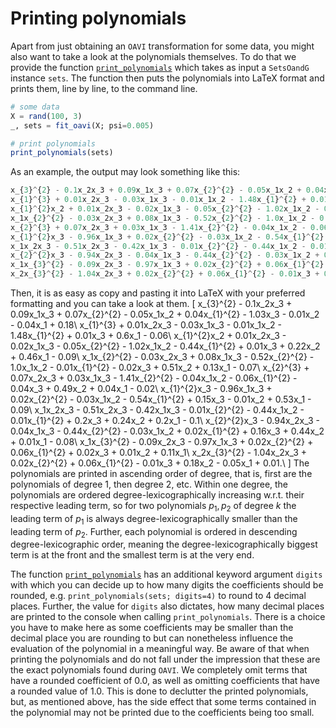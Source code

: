 # Printing polynomials
Apart from just obtaining an $\texttt{OAVI}$ transformation for some data, you might also want to take a look at the polynomials themselves. To do that we provide the function [`print_polynomials`](@ref) which takes as input a `SetsOandG` instance `sets`. The function then puts the polynomials into LaTeX format and prints them, line by line, to the command line.
```julia
# some data
X = rand(100, 3)
_, sets = fit_oavi(X; psi=0.005)

# print polynomials
print_polynomials(sets)
```
As an example, the output may look something like this: 
```julia
x_{3}^{2} - 0.1x_2x_3 + 0.09x_1x_3 + 0.07x_{2}^{2} - 0.05x_1x_2 + 0.04x_{1}^{2} - 1.03x_3 - 0.01x_2 - 0.04x_1 + 0.18
x_{1}^{3} + 0.01x_2x_3 - 0.03x_1x_3 - 0.01x_1x_2 - 1.48x_{1}^{2} + 0.01x_3 + 0.6x_1 - 0.06
x_{1}^{2}x_2 + 0.01x_2x_3 - 0.02x_1x_3 - 0.05x_{2}^{2} - 1.02x_1x_2 - 0.44x_{1}^{2} + 0.01x_3 + 0.22x_2 + 0.46x_1 - 0.09
x_1x_{2}^{2} - 0.03x_2x_3 + 0.08x_1x_3 - 0.52x_{2}^{2} - 1.0x_1x_2 - 0.01x_{1}^{2} - 0.02x_3 + 0.51x_2 + 0.13x_1 - 0.07
x_{2}^{3} + 0.07x_2x_3 + 0.03x_1x_3 - 1.41x_{2}^{2} - 0.04x_1x_2 - 0.06x_{1}^{2} - 0.04x_3 + 0.49x_2 + 0.04x_1 - 0.02
x_{1}^{2}x_3 - 0.96x_1x_3 + 0.02x_{2}^{2} - 0.03x_1x_2 - 0.54x_{1}^{2} + 0.15x_3 - 0.01x_2 + 0.53x_1 - 0.09
x_1x_2x_3 - 0.51x_2x_3 - 0.42x_1x_3 - 0.01x_{2}^{2} - 0.44x_1x_2 - 0.01x_{1}^{2} + 0.2x_3 + 0.24x_2 + 0.2x_1 - 0.1
x_{2}^{2}x_3 - 0.94x_2x_3 - 0.04x_1x_3 - 0.44x_{2}^{2} - 0.03x_1x_2 + 0.02x_{1}^{2} + 0.16x_3 + 0.44x_2 + 0.01x_1 - 0.08
x_1x_{3}^{2} - 0.09x_2x_3 - 0.97x_1x_3 + 0.02x_{2}^{2} + 0.06x_{1}^{2} + 0.02x_3 + 0.01x_2 + 0.11x_1
x_2x_{3}^{2} - 1.04x_2x_3 + 0.02x_{2}^{2} + 0.06x_{1}^{2} - 0.01x_3 + 0.18x_2 - 0.05x_1 + 0.01
```
Then, it is as easy as copy and pasting it into LaTeX with your preferred formatting and you can take a look at them.
\[
x_{3}^{2} - 0.1x_2x_3 + 0.09x_1x_3 + 0.07x_{2}^{2} - 0.05x_1x_2 + 0.04x_{1}^{2} - 1.03x_3 - 0.01x_2 - 0.04x_1 + 0.18\\
x_{1}^{3} + 0.01x_2x_3 - 0.03x_1x_3 - 0.01x_1x_2 - 1.48x_{1}^{2} + 0.01x_3 + 0.6x_1 - 0.06\\
x_{1}^{2}x_2 + 0.01x_2x_3 - 0.02x_1x_3 - 0.05x_{2}^{2} - 1.02x_1x_2 - 0.44x_{1}^{2} + 0.01x_3 + 0.22x_2 + 0.46x_1 - 0.09\\
x_1x_{2}^{2} - 0.03x_2x_3 + 0.08x_1x_3 - 0.52x_{2}^{2} - 1.0x_1x_2 - 0.01x_{1}^{2} - 0.02x_3 + 0.51x_2 + 0.13x_1 - 0.07\\
x_{2}^{3} + 0.07x_2x_3 + 0.03x_1x_3 - 1.41x_{2}^{2} - 0.04x_1x_2 - 0.06x_{1}^{2} - 0.04x_3 + 0.49x_2 + 0.04x_1 - 0.02\\
x_{1}^{2}x_3 - 0.96x_1x_3 + 0.02x_{2}^{2} - 0.03x_1x_2 - 0.54x_{1}^{2} + 0.15x_3 - 0.01x_2 + 0.53x_1 - 0.09\\
x_1x_2x_3 - 0.51x_2x_3 - 0.42x_1x_3 - 0.01x_{2}^{2} - 0.44x_1x_2 - 0.01x_{1}^{2} + 0.2x_3 + 0.24x_2 + 0.2x_1 - 0.1\\
x_{2}^{2}x_3 - 0.94x_2x_3 - 0.04x_1x_3 - 0.44x_{2}^{2} - 0.03x_1x_2 + 0.02x_{1}^{2} + 0.16x_3 + 0.44x_2 + 0.01x_1 - 0.08\\
x_1x_{3}^{2} - 0.09x_2x_3 - 0.97x_1x_3 + 0.02x_{2}^{2} + 0.06x_{1}^{2} + 0.02x_3 + 0.01x_2 + 0.11x_1\\
x_2x_{3}^{2} - 1.04x_2x_3 + 0.02x_{2}^{2} + 0.06x_{1}^{2} - 0.01x_3 + 0.18x_2 - 0.05x_1 + 0.01.\\
\]
The polynomials are printed in ascending order of degree, that is, first are the polynomials of degree $1$, then degree $2$, etc. Within one degree, the polynomials are ordered degree-lexicographically increasing w.r.t. their respective leading term, so for two polynomials $p_1, p_2$ of degree $k$ the leading term of $p_1$ is always degree-lexicographically smaller than the leading term of $p_2$. Further, each polynomial is ordered in descending degree-lexicographic order, meaning the degree-lexicographically biggest term is at the front and the smallest term is at the very end. 

The function [`print_polynomials`](@ref) has an additional keyword argument `digits` with which you can decide up to how many digits the coefficients should be rounded, e.g. `print_polynomials(sets; digits=4)` to round to $4$ decimal places. Further, the value for `digits` also dictates, how many decimal places are printed to the console when calling `print_polynomials`.
There is a choice you have to make here as some coefficients may be smaller than the decimal place you are rounding to but can nonetheless influence the evaluation of the polynomial in a meaningful way. Be aware of that when printing the polynomials and do not fall under the impression that these are the exact polynomials found during $\texttt{OAVI}$. We completely omit terms that have a rounded coefficient of $0.0$, as well as omitting coefficients that have a rounded value of $1.0$. This is done to declutter the printed polynomials, but, as mentioned above, has the side effect that some terms contained in the polynomial may not be printed due to the coefficients being too small.